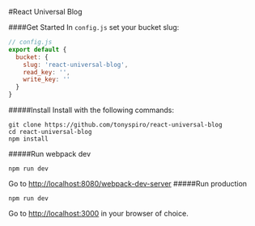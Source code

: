 #React Universal Blog

####Get Started
In ```config.js``` set your bucket slug:
```javascript
// config.js
export default {
  bucket: {
    slug: 'react-universal-blog',
    read_key: '',
    write_key: ''
  }
}
```
#####Install
Install with the following commands:
```
git clone https://github.com/tonyspiro/react-universal-blog
cd react-universal-blog
npm install
```
#####Run webpack dev
```
npm run dev
```
Go to [http://localhost:8080/webpack-dev-server](http://localhost:8080/webpack-dev-server)
#####Run production
```
npm run dev
```
Go to [http://localhost:3000](http://localhost:3000) in your browser of choice.